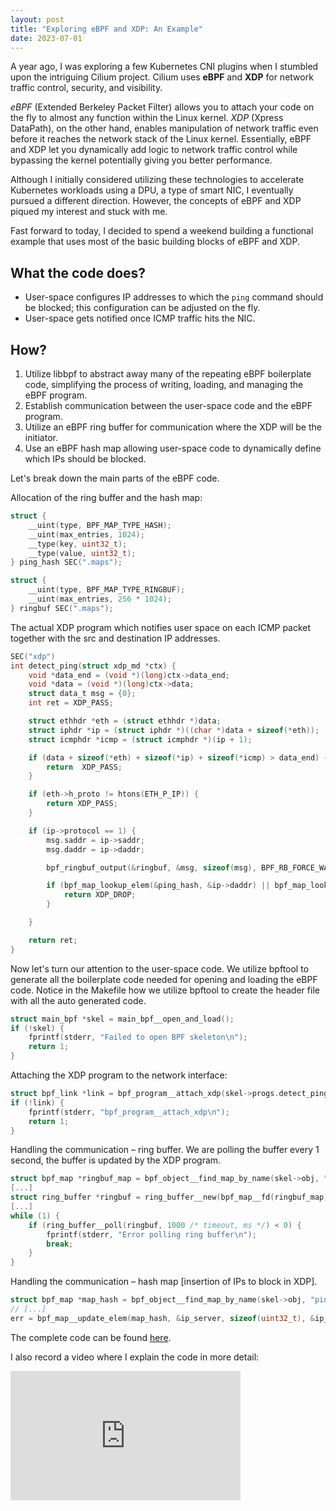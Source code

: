 ```yaml
---
layout: post
title: "Exploring eBPF and XDP: An Example"
date: 2023-07-01
---
```


A year ago, I was exploring a few Kubernetes CNI plugins when I stumbled upon the intriguing Cilium project. Cilium uses **eBPF** and **XDP** for network traffic control, security, and visibility.

*eBPF* (Extended Berkeley Packet Filter) allows you to attach your code on the fly to almost any function within the Linux kernel. *XDP* (Xpress DataPath), on the other hand, enables manipulation of network traffic even before it reaches the network stack of the Linux kernel. Essentially, eBPF and XDP let you dynamically add logic to network traffic control while bypassing the kernel potentially giving you better performance.

Although I initially considered utilizing these technologies to accelerate Kubernetes workloads using a DPU, a type of smart NIC, I eventually pursued a different direction. However, the concepts of eBPF and XDP piqued my interest and stuck with me.

Fast forward to today, I decided to spend a weekend building a functional example that uses most of the basic building blocks of eBPF and XDP.

## What the code does?
- User-space configures IP addresses to which the `ping` command should be blocked; this configuration can be adjusted on the fly.
- User-space gets notified once ICMP traffic hits the NIC.

## How?
1. Utilize libbpf to abstract away many of the repeating eBPF boilerplate code, simplifying the process of writing, loading, and managing the eBPF program.
2. Establish communication between the user-space code and the eBPF program.
3. Utilize an eBPF ring buffer for communication where the XDP will be the initiator.
4. Use an eBPF hash map allowing user-space code to dynamically define which IPs should be blocked.

Let's break down the main parts of the eBPF code.


Allocation of the ring buffer and the hash map:

```C
struct {
    __uint(type, BPF_MAP_TYPE_HASH);
    __uint(max_entries, 1024);
    __type(key, uint32_t);
    __type(value, uint32_t);
} ping_hash SEC(".maps");

struct {
    __uint(type, BPF_MAP_TYPE_RINGBUF);
    __uint(max_entries, 256 * 1024);
} ringbuf SEC(".maps");
```


The actual XDP program which notifies user space on each ICMP packet together with the src and destination IP addresses.

```C
SEC("xdp")
int detect_ping(struct xdp_md *ctx) {
    void *data_end = (void *)(long)ctx->data_end;
    void *data = (void *)(long)ctx->data;
    struct data_t msg = {0};
    int ret = XDP_PASS;

    struct ethhdr *eth = (struct ethhdr *)data;
    struct iphdr *ip = (struct iphdr *)((char *)data + sizeof(*eth));
    struct icmphdr *icmp = (struct icmphdr *)(ip + 1);

    if (data + sizeof(*eth) + sizeof(*ip) + sizeof(*icmp) > data_end) {
        return  XDP_PASS;
    }

    if (eth->h_proto != htons(ETH_P_IP)) {
        return XDP_PASS;
    }

    if (ip->protocol == 1) {
        msg.saddr = ip->saddr;
        msg.daddr = ip->daddr;

        bpf_ringbuf_output(&ringbuf, &msg, sizeof(msg), BPF_RB_FORCE_WAKEUP);

        if (bpf_map_lookup_elem(&ping_hash, &ip->daddr) || bpf_map_lookup_elem(&ping_hash, &ip->saddr)) {
            return XDP_DROP;
        } 

    }

    return ret;
}
```

Now let's turn our attention to the user-space code.
We utilize bpftool to generate all the boilerplate code needed for opening and loading the eBPF code.
Notice in the Makefile how we utilize bpftool to create the header file with all the auto generated code.

```C
struct main_bpf *skel = main_bpf__open_and_load();
if (!skel) {
    fprintf(stderr, "Failed to open BPF skeleton\n");
    return 1;
}
```

Attaching the XDP program to the network interface:
```C
struct bpf_link *link = bpf_program__attach_xdp(skel->progs.detect_ping, ifindex);
if (!link) {
    fprintf(stderr, "bpf_program__attach_xdp\n");
    return 1;
}
```

Handling the communication – ring buffer.
We are polling the buffer every 1 second, the buffer is updated by the XDP program.
```C
struct bpf_map *ringbuf_map = bpf_object__find_map_by_name(skel->obj, "ringbuf");
[...]
struct ring_buffer *ringbuf = ring_buffer__new(bpf_map__fd(ringbuf_map), handle_event, NULL, NULL);
[...]
while (1) {
    if (ring_buffer__poll(ringbuf, 1000 /* timeout, ms */) < 0) {
        fprintf(stderr, "Error polling ring buffer\n");
        break;
    }
}
```

Handling the communication – hash map [insertion of IPs to block in XDP].
```C
struct bpf_map *map_hash = bpf_object__find_map_by_name(skel->obj, "ping_hash");
// [...]
err = bpf_map__update_elem(map_hash, &ip_server, sizeof(uint32_t), &ip_server, sizeof(uint32_t), BPF_ANY);
```

The complete code can be found [here](https://github.com/naftalyava/ebpf_and_xdp_examples/tree/main/block_ping).

I also record a video where I explain the code in more detail:
<iframe width="368" height="207" src="https://youtu.be/clfDULDFeis" title="Exploring eBPF and XDP: An Example" frameborder="0" allow="accelerometer; autoplay; clipboard-write; encrypted-media; gyroscope; picture-in-picture" allowfullscreen></iframe>